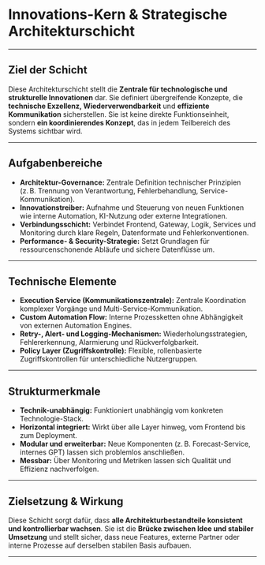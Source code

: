 # Innovations-Kern & Strategische Architekturschicht

---

## Ziel der Schicht

Diese Architekturschicht stellt die **Zentrale für technologische und strukturelle Innovationen** dar. Sie definiert übergreifende Konzepte, die **technische Exzellenz, Wiederverwendbarkeit** und **effiziente Kommunikation** sicherstellen. Sie ist keine direkte Funktionseinheit, sondern **ein koordinierendes Konzept**, das in jedem Teilbereich des Systems sichtbar wird.

---

## Aufgabenbereiche

- **Architektur-Governance:** Zentrale Definition technischer Prinzipien (z. B. Trennung von Verantwortung, Fehlerbehandlung, Service-Kommunikation).
- **Innovationstreiber:** Aufnahme und Steuerung von neuen Funktionen wie interne Automation, KI-Nutzung oder externe Integrationen.
- **Verbindungsschicht:** Verbindet Frontend, Gateway, Logik, Services und Monitoring durch klare Regeln, Datenformate und Fehlerkonventionen.
- **Performance- & Security-Strategie:** Setzt Grundlagen für ressourcenschonende Abläufe und sichere Datenflüsse um.

---

## Technische Elemente

- **Execution Service (Kommunikationszentrale):** Zentrale Koordination komplexer Vorgänge und Multi-Service-Kommunikation.
- **Custom Automation Flow:** Interne Prozessketten ohne Abhängigkeit von externen Automation Engines.
- **Retry-, Alert- und Logging-Mechanismen:** Wiederholungsstrategien, Fehlererkennung, Alarmierung und Rückverfolgbarkeit.
- **Policy Layer (Zugriffskontrolle):** Flexible, rollenbasierte Zugriffskontrollen für unterschiedliche Nutzergruppen.

---

## Strukturmerkmale

- **Technik-unabhängig:** Funktioniert unabhängig vom konkreten Technologie-Stack.
- **Horizontal integriert:** Wirkt über alle Layer hinweg, vom Frontend bis zum Deployment.
- **Modular und erweiterbar:** Neue Komponenten (z. B. Forecast-Service, internes GPT) lassen sich problemlos anschließen.
- **Messbar:** Über Monitoring und Metriken lassen sich Qualität und Effizienz nachverfolgen.

---

## Zielsetzung & Wirkung

Diese Schicht sorgt dafür, dass **alle Architekturbestandteile konsistent und kontrollierbar wachsen**. Sie ist die **Brücke zwischen Idee und stabiler Umsetzung** und stellt sicher, dass neue Features, externe Partner oder interne Prozesse auf derselben stabilen Basis aufbauen.

---

